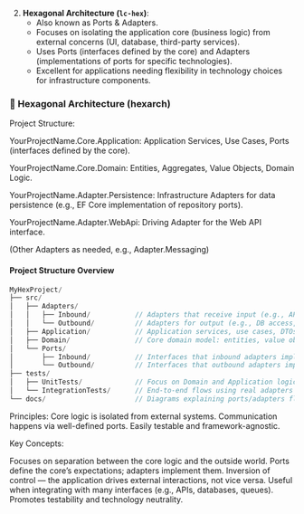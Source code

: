 2.  **Hexagonal Architecture (`lc-hex`)**:
    * Also known as Ports & Adapters.
    * Focuses on isolating the application core (business logic) from external concerns (UI, database, third-party services).
    * Uses Ports (interfaces defined by the core) and Adapters (implementations of ports for specific technologies).
    * Excellent for applications needing flexibility in technology choices for infrastructure components.

### 🎯 Hexagonal Architecture (hexarch)
Project Structure:

YourProjectName.Core.Application: Application Services, Use Cases, Ports (interfaces defined by the core).

YourProjectName.Core.Domain: Entities, Aggregates, Value Objects, Domain Logic.

YourProjectName.Adapter.Persistence: Infrastructure Adapters for data persistence (e.g., EF Core implementation of repository ports).

YourProjectName.Adapter.WebApi: Driving Adapter for the Web API interface.

(Other Adapters as needed, e.g., Adapter.Messaging)

#### Project Structure Overview
```cpp
MyHexProject/
├── src/
│   ├── Adapters/
│   │   ├── Inbound/           // Adapters that receive input (e.g., API controllers, CLI)
│   │   └── Outbound/          // Adapters for output (e.g., DB access, file storage, APIs)
│   ├── Application/           // Application services, use cases, DTOs, orchestrates Ports
│   ├── Domain/                // Core domain model: entities, value objects, interfaces
│   └── Ports/
│       ├── Inbound/           // Interfaces that inbound adapters implement
│       └── Outbound/          // Interfaces that outbound adapters implement
├── tests/
│   ├── UnitTests/             // Focus on Domain and Application logic
│   └── IntegrationTests/      // End-to-end flows using real adapters
└── docs/                      // Diagrams explaining ports/adapters flow, decisions
```

Principles:
Core logic is isolated from external systems.
Communication happens via well-defined ports.
Easily testable and framework-agnostic.

Key Concepts:

Focuses on separation between the core logic and the outside world.
Ports define the core’s expectations; adapters implement them.
Inversion of control — the application drives external interactions, not vice versa.
Useful when integrating with many interfaces (e.g., APIs, databases, queues).
Promotes testability and technology neutrality.